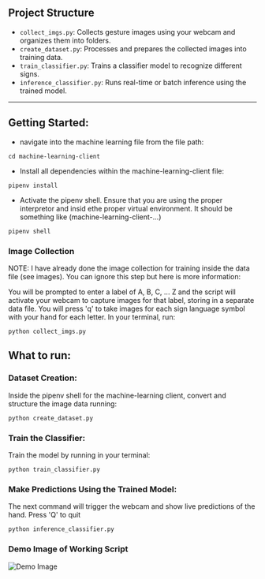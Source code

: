 ## Project Structure

- `collect_imgs.py`: Collects gesture images using your webcam and organizes them into folders.
- `create_dataset.py`: Processes and prepares the collected images into training data.
- `train_classifier.py`: Trains a classifier model to recognize different signs.
- `inference_classifier.py`: Runs real-time or batch inference using the trained model. 

---

## Getting Started:  

- navigate into the machine learning file from the file path: 

`cd machine-learning-client`  

- Install all dependencies within the machine-learning-client file: 

`pipenv install` 

- Activate the pipenv shell. Ensure that you are using the proper interpretor and insid ethe proper virtual environment. It should be something like (machine-learning-client-...) 

`pipenv shell`

### Image Collection  

NOTE: I have already done the image collection for training inside the data file (see images). You can ignore this step but here is more information: 

You will be prompted to enter a label of A, B, C, ... Z and the script will activate your webcam to capture images for that label, storing in a separate data file. You will press 'q' to take images for each sign language symbol with your hand for each letter. In your terminal, run: 

`python collect_imgs.py` 

## What to run: 

### Dataset Creation: 
Inside the pipenv shell for the machine-learning client, convert and structure the image data running:  

`python create_dataset.py` 

### Train the Classifier: 
Train the model by running in your terminal: 

`python train_classifier.py` 

### Make Predictions Using the Trained Model:  
The next command will trigger the webcam and show live predictions of the hand. Press 'Q' to quit 

`python inference_classifier.py` 

### Demo Image of Working Script
![Demo Image](demoimage.png)
